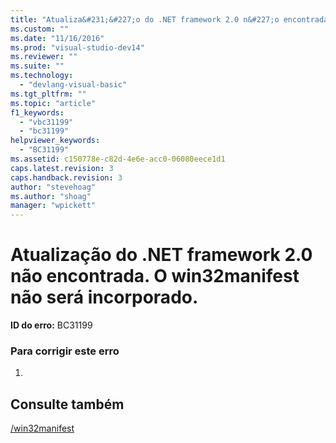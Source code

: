 ```yaml
---
title: "Atualiza&#231;&#227;o do .NET framework 2.0 n&#227;o encontrada. O win32manifest n&#227;o ser&#225; incorporado. | Microsoft Docs"
ms.custom: ""
ms.date: "11/16/2016"
ms.prod: "visual-studio-dev14"
ms.reviewer: ""
ms.suite: ""
ms.technology: 
  - "devlang-visual-basic"
ms.tgt_pltfrm: ""
ms.topic: "article"
f1_keywords: 
  - "vbc31199"
  - "bc31199"
helpviewer_keywords: 
  - "BC31199"
ms.assetid: c150778e-c82d-4e6e-acc0-06080eece1d1
caps.latest.revision: 3
caps.handback.revision: 3
author: "stevehoag"
ms.author: "shoag"
manager: "wpickett"
---
```

# Atualiza&#231;&#227;o do .NET framework 2.0 n&#227;o encontrada. O win32manifest n&#227;o ser&#225; incorporado.
**ID do erro:** BC31199  
  
### Para corrigir este erro  
  
1.  
  
## Consulte também  
 [\/win32manifest](../../visual-basic/reference/command-line-compiler/win32manifest.md)